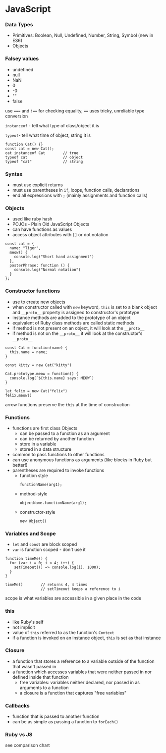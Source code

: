 # JavaScript

### Data Types
  - Primitives: Boolean, Null, Undefined, Number, String, Symbol (new in ES6)
  - Objects

### Falsey values
  - undefined
  - null
  - NaN
  - 0
  - -0
  - ""
  - false

use `===` and `!==` for checking equality, `==` uses tricky, unreliable type conversion

`instanceof` - tell what type of class/object it is

`typeof`- tell what time of object, string it is

```
function Cat() {}
const cat = new Cat();
cat instanceof Cat        // true
typeof cat                // object
typeof "cat"              // string
```

### Syntax
  - must use explicit returns
  - must use parentheses in `if`, loops, function calls, declarations
  - end all expressions with `;` (mainly assignments and function calls)

### Objects
  - used like ruby hash
  - POJOs - Plain Old JavaScript Objects
  - can have functions as values
  - access object attributes with `[]` or dot notation

```
const cat = {
  name: "Tiger",
  meow() {
    console.log("Short hand assignment")
  },
  posterPhrase: function () {
    console.log("Normal notation")
  }
};
```

### Constructor functions
  - use to create new objects
  - when constructor called with `new` keyword, `this` is set to a blank object and `__proto__` property is assigned to constructor's prototype
  - instance methods are added to the prototype of an object
  - equivalent of Ruby class methods are called static methods
  - if method is not present on an object, it will look at the `__proto__`
  - if method is not on the `__proto__` it will look at the constructor's `__proto__`

```
const Cat = function(name) {
  this.name = name;
}

const kitty = new Cat("kitty")

Cat.prototype.meow = function() {
  console.log(`${this.name} says: MEOW`)
}

let felix = new Cat("felix")
felix.meow()
```

arrow functions preserve the `this` at the time of construction

### Functions
  - functions are first class Objects
    - can be passed to a function as an argument
    - can be returned by another function
    - store in a variable
    - stored in a data structure
  - common to pass functions to other functions
  - can use anonymous functions as arguments (like blocks in Ruby but better!)
  - parentheses are required to invoke functions
    - function style
      ```
      functionName(arg1);
      ```
    - method-style
      ```
      objectName.functionName(arg1);
      ```
    - constructor-style
      ```
      new Object()
      ```

### Variables and Scope
  - `let` and `const` are block scoped
  - `var` is function scoped - don't use it

```
function timeMe() {
  for (var i = 0; i < 4; i++) {
    setTimeout(() => console.log(i), 1000);
  }
}

timeMe()        // returns 4, 4 times
                // setTimeout keeps a reference to i
```

scope is what variables are accessible in a given place in the code

### this
  - like Ruby's self
  - not implicit
  - value of `this` referred to as the function's `Context`
  - if a function is invoked on an instance object, `this` is set as that instance

### Closure
  - a function that stores a reference to a variable outside of the function that wasn't passed in
  - a function which accesses variables that were neither passed in nor defined inside that function
    - free variables: variables neither declared, nor passed in as arguments to a function
    - a closure is a function that captures "free variables"

### Callbacks
  - function that is passed to another function
  - can be as simple as passing a function to `forEach()`

### Ruby vs JS
  see comparison chart
